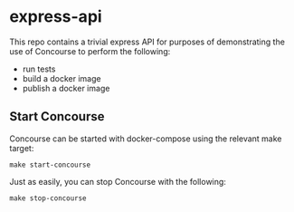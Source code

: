# express-api

This repo contains a trivial express API for purposes of demonstrating the use of Concourse to perform the following:

- run tests
- build a docker image
- publish a docker image

## Start Concourse

Concourse can be started with docker-compose using the relevant make target:

```
make start-concourse
```

Just as easily, you can stop Concourse with the following:

```
make stop-concourse
```
